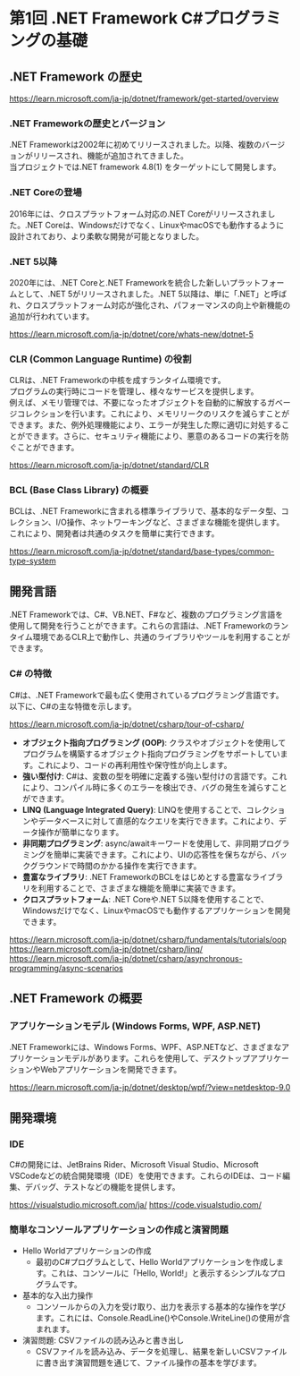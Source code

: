 # 第1回 .NET Framework C#プログラミングの基礎

## .NET Framework の歴史

https://learn.microsoft.com/ja-jp/dotnet/framework/get-started/overview

### .NET Frameworkの歴史とバージョン
.NET Frameworkは2002年に初めてリリースされました。以降、複数のバージョンがリリースされ、機能が追加されてきました。  
当プロジェクトでは.NET framework 4.8(1) をターゲットにして開発します。

### .NET Coreの登場
2016年には、クロスプラットフォーム対応の.NET Coreがリリースされました。.NET Coreは、Windowsだけでなく、LinuxやmacOSでも動作するように設計されており、より柔軟な開発が可能となりました。

### .NET 5以降
2020年には、.NET Coreと.NET Frameworkを統合した新しいプラットフォームとして、.NET 5がリリースされました。.NET 5以降は、単に「.NET」と呼ばれ、クロスプラットフォーム対応が強化され、パフォーマンスの向上や新機能の追加が行われています。

https://learn.microsoft.com/ja-jp/dotnet/core/whats-new/dotnet-5

### CLR (Common Language Runtime) の役割
CLRは、.NET Frameworkの中核を成すランタイム環境です。  
プログラムの実行時にコードを管理し、様々なサービスを提供します。  
例えば、メモリ管理では、不要になったオブジェクトを自動的に解放するガベージコレクションを行います。これにより、メモリリークのリスクを減らすことができます。また、例外処理機能により、エラーが発生した際に適切に対処することができます。さらに、セキュリティ機能により、悪意のあるコードの実行を防ぐことができます。

https://learn.microsoft.com/ja-jp/dotnet/standard/CLR

### BCL (Base Class Library) の概要
BCLは、.NET Frameworkに含まれる標準ライブラリで、基本的なデータ型、コレクション、I/O操作、ネットワーキングなど、さまざまな機能を提供します。これにより、開発者は共通のタスクを簡単に実行できます。

https://learn.microsoft.com/ja-jp/dotnet/standard/base-types/common-type-system

## 開発言語
.NET Frameworkでは、C#、VB.NET、F#など、複数のプログラミング言語を使用して開発を行うことができます。これらの言語は、.NET Frameworkのランタイム環境であるCLR上で動作し、共通のライブラリやツールを利用することができます。

### C# の特徴
C#は、.NET Frameworkで最も広く使用されているプログラミング言語です。以下に、C#の主な特徴を示します。

https://learn.microsoft.com/ja-jp/dotnet/csharp/tour-of-csharp/

- **オブジェクト指向プログラミング (OOP)**: クラスやオブジェクトを使用してプログラムを構築するオブジェクト指向プログラミングをサポートしています。これにより、コードの再利用性や保守性が向上します。
- **強い型付け**: C#は、変数の型を明確に定義する強い型付けの言語です。これにより、コンパイル時に多くのエラーを検出でき、バグの発生を減らすことができます。
- **LINQ (Language Integrated Query)**: LINQを使用することで、コレクションやデータベースに対して直感的なクエリを実行できます。これにより、データ操作が簡単になります。
- **非同期プログラミング**: async/awaitキーワードを使用して、非同期プログラミングを簡単に実装できます。これにより、UIの応答性を保ちながら、バックグラウンドで時間のかかる操作を実行できます。
- **豊富なライブラリ**: .NET FrameworkのBCLをはじめとする豊富なライブラリを利用することで、さまざまな機能を簡単に実装できます。
- **クロスプラットフォーム**: .NET Coreや.NET 5以降を使用することで、Windowsだけでなく、LinuxやmacOSでも動作するアプリケーションを開発できます。

https://learn.microsoft.com/ja-jp/dotnet/csharp/fundamentals/tutorials/oop
https://learn.microsoft.com/ja-jp/dotnet/csharp/linq/
https://learn.microsoft.com/ja-jp/dotnet/csharp/asynchronous-programming/async-scenarios

## .NET Framework の概要

### アプリケーションモデル (Windows Forms, WPF, ASP.NET)
.NET Frameworkには、Windows Forms、WPF、ASP.NETなど、さまざまなアプリケーションモデルがあります。これらを使用して、デスクトップアプリケーションやWebアプリケーションを開発できます。

https://learn.microsoft.com/ja-jp/dotnet/desktop/wpf/?view=netdesktop-9.0

## 開発環境

### IDE

C#の開発には、JetBrains Rider、Microsoft Visual Studio、Microsoft VSCodeなどの統合開発環境（IDE）を使用できます。これらのIDEは、コード編集、デバッグ、テストなどの機能を提供します。

https://visualstudio.microsoft.com/ja/
https://code.visualstudio.com/

### 簡単なコンソールアプリケーションの作成と演習問題

- Hello Worldアプリケーションの作成
  - 最初のC#プログラムとして、Hello Worldアプリケーションを作成します。これは、コンソールに「Hello, World!」と表示するシンプルなプログラムです。
- 基本的な入出力操作
  - コンソールからの入力を受け取り、出力を表示する基本的な操作を学びます。これには、Console.ReadLine()やConsole.WriteLine()の使用が含まれます。
- 演習問題: CSVファイルの読み込みと書き出し
  - CSVファイルを読み込み、データを処理し、結果を新しいCSVファイルに書き出す演習問題を通じて、ファイル操作の基本を学びます。
